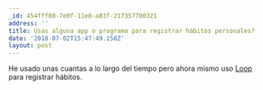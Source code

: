 ```yaml
---
_id: 454fff80-7e0f-11e8-a83f-217357700321
address: ''
title: Usas alguna app o programa para registrar hábitos personales?
date: '2018-07-02T15:47:49.158Z'
layout: post
---
```

 
He usado unas cuantas a lo largo del tiempo pero ahora mismo uso [Loop](https://f-droid.org/en/packages/org.isoron.uhabits/) para registrar hábitos.
